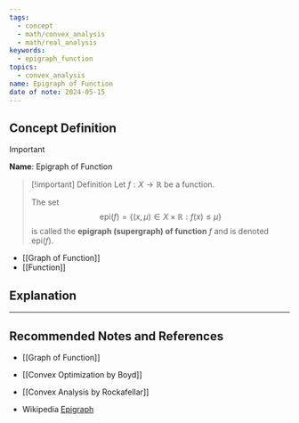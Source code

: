 ```yaml
---
tags:
  - concept
  - math/convex_analysis
  - math/real_analysis
keywords:
  - epigraph_function
topics:
  - convex_analysis
name: Epigraph of Function
date of note: 2024-05-15
---
```


## Concept Definition

>[!important]
>**Name**: Epigraph of Function

>[!important] Definition
>Let $f: X \to \mathbb{R}$ be a function. 
>
>The set 
>$$
>\text{epi}(f) = \{ (x, \mu) \in X\times \mathbb{R}:  f(x) \le \mu\}
>$$
>is called the **epigraph (supergraph) of function** $f$ and is denoted $\text{epi}(f)$. 

- [[Graph of Function]]
- [[Function]]

## Explanation





-----------
##  Recommended Notes and References

- [[Graph of Function]]

- [[Convex Optimization by Boyd]]
- [[Convex Analysis by Rockafellar]]

- Wikipedia [Epigraph](https://en.wikipedia.org/wiki/Epigraph_(mathematics))